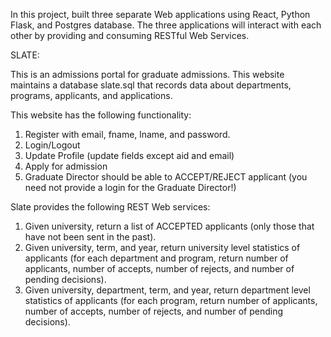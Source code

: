 In this project, built three separate Web applications using React, Python Flask, and Postgres database. The three applications will interact with each other by providing and consuming RESTful Web Services.

SLATE:

This is an admissions portal for graduate admissions. This website maintains a database slate.sql that records data about departments, programs, applicants, and applications.

This website has the following functionality:
1. Register with email, fname, lname, and password.
2. Login/Logout
3. Update Profile (update fields except aid and email)
4. Apply for admission
5. Graduate Director should be able to ACCEPT/REJECT applicant (you need not provide a login for the Graduate Director!)

Slate provides the following REST Web services:
1. Given university, return a list of ACCEPTED applicants (only those that have not been sent in the past).
2. Given university, term, and year, return university level statistics of applicants (for each department and program, return number of applicants, number of accepts, number of rejects, and number of pending decisions).
3. Given university, department, term, and year, return department level statistics of applicants (for each program, return number of applicants, number of accepts, number of rejects, and number of pending decisions).
